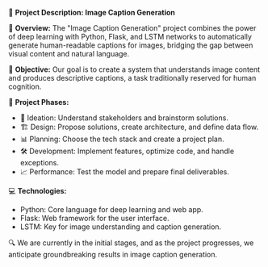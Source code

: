 🚀 **Project Description: Image Caption Generation**

📌 **Overview:**
The "Image Caption Generation" project combines the power of deep learning with Python, Flask, and LSTM networks to automatically generate human-readable captions for images, bridging the gap between visual content and natural language.

🎯 **Objective:**
Our goal is to create a system that understands image content and produces descriptive captions, a task traditionally reserved for human cognition.

📅 **Project Phases:**
- 🧠 Ideation: Understand stakeholders and brainstorm solutions.
- 🏗️ Design: Propose solutions, create architecture, and define data flow.
- 📊 Planning: Choose the tech stack and create a project plan.
- 🛠️ Development: Implement features, optimize code, and handle exceptions.
- 📈 Performance: Test the model and prepare final deliverables.

💻 **Technologies:**
- Python: Core language for deep learning and web app.
- Flask: Web framework for the user interface.
- LSTM: Key for image understanding and caption generation.

🔍 We are currently in the initial stages, and as the project progresses, we anticipate groundbreaking results in image caption generation.
